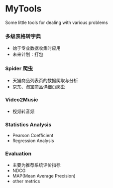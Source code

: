 # MyTools
Some little tools for dealing with various problems
### 多级表格转字典
- 始于专业数据收集时应用
- 未来计划：打包
### Spider 爬虫
- 天猫商品列表页的数据爬取与分析
- 京东、淘宝商品详细页爬虫
### Video2Music
- 视频转音频
### Statistics Analysis
- Pearson Coefficient
- Regression Analysis
### Evaluation
- 主要为推荐系统评价指标
- NDCG
- MAP(Mean Average Precision)
- other metrics 
